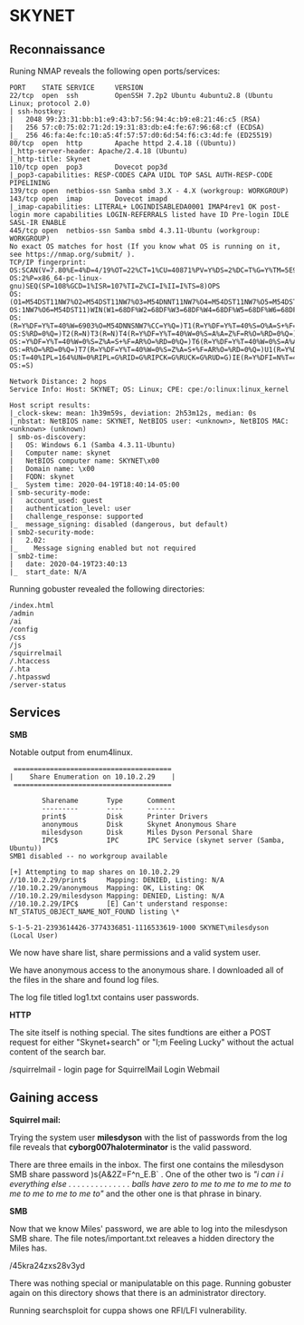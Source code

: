 # SKYNET


## Reconnaissance

Runing NMAP reveals the following open ports/services:

    PORT    STATE SERVICE     VERSION
    22/tcp  open  ssh         OpenSSH 7.2p2 Ubuntu 4ubuntu2.8 (Ubuntu Linux; protocol 2.0)
    | ssh-hostkey: 
    |   2048 99:23:31:bb:b1:e9:43:b7:56:94:4c:b9:e8:21:46:c5 (RSA)
    |   256 57:c0:75:02:71:2d:19:31:83:db:e4:fe:67:96:68:cf (ECDSA)
    |_  256 46:fa:4e:fc:10:a5:4f:57:57:d0:6d:54:f6:c3:4d:fe (ED25519)
    80/tcp  open  http        Apache httpd 2.4.18 ((Ubuntu))
    |_http-server-header: Apache/2.4.18 (Ubuntu)
    |_http-title: Skynet
    110/tcp open  pop3        Dovecot pop3d
    |_pop3-capabilities: RESP-CODES CAPA UIDL TOP SASL AUTH-RESP-CODE PIPELINING
    139/tcp open  netbios-ssn Samba smbd 3.X - 4.X (workgroup: WORKGROUP)
    143/tcp open  imap        Dovecot imapd
    |_imap-capabilities: LITERAL+ LOGINDISABLEDA0001 IMAP4rev1 OK post-login more capabilities LOGIN-REFERRALS listed have ID Pre-login IDLE SASL-IR ENABLE
    445/tcp open  netbios-ssn Samba smbd 4.3.11-Ubuntu (workgroup: WORKGROUP)
    No exact OS matches for host (If you know what OS is running on it, see https://nmap.org/submit/ ).
    TCP/IP fingerprint:
    OS:SCAN(V=7.80%E=4%D=4/19%OT=22%CT=1%CU=40871%PV=Y%DS=2%DC=T%G=Y%TM=5E9CE16
    OS:2%P=x86_64-pc-linux-gnu)SEQ(SP=108%GCD=1%ISR=107%TI=Z%CI=I%II=I%TS=8)OPS
    OS:(O1=M54DST11NW7%O2=M54DST11NW7%O3=M54DNNT11NW7%O4=M54DST11NW7%O5=M54DST1
    OS:1NW7%O6=M54DST11)WIN(W1=68DF%W2=68DF%W3=68DF%W4=68DF%W5=68DF%W6=68DF)ECN
    OS:(R=Y%DF=Y%T=40%W=6903%O=M54DNNSNW7%CC=Y%Q=)T1(R=Y%DF=Y%T=40%S=O%A=S+%F=A
    OS:S%RD=0%Q=)T2(R=N)T3(R=N)T4(R=Y%DF=Y%T=40%W=0%S=A%A=Z%F=R%O=%RD=0%Q=)T5(R
    OS:=Y%DF=Y%T=40%W=0%S=Z%A=S+%F=AR%O=%RD=0%Q=)T6(R=Y%DF=Y%T=40%W=0%S=A%A=Z%F
    OS:=R%O=%RD=0%Q=)T7(R=Y%DF=Y%T=40%W=0%S=Z%A=S+%F=AR%O=%RD=0%Q=)U1(R=Y%DF=N%
    OS:T=40%IPL=164%UN=0%RIPL=G%RID=G%RIPCK=G%RUCK=G%RUD=G)IE(R=Y%DFI=N%T=40%CD
    OS:=S)

    Network Distance: 2 hops
    Service Info: Host: SKYNET; OS: Linux; CPE: cpe:/o:linux:linux_kernel

    Host script results:
    |_clock-skew: mean: 1h39m59s, deviation: 2h53m12s, median: 0s
    |_nbstat: NetBIOS name: SKYNET, NetBIOS user: <unknown>, NetBIOS MAC: <unknown> (unknown)
    | smb-os-discovery: 
    |   OS: Windows 6.1 (Samba 4.3.11-Ubuntu)
    |   Computer name: skynet
    |   NetBIOS computer name: SKYNET\x00
    |   Domain name: \x00
    |   FQDN: skynet
    |_  System time: 2020-04-19T18:40:14-05:00
    | smb-security-mode: 
    |   account_used: guest
    |   authentication_level: user
    |   challenge_response: supported
    |_  message_signing: disabled (dangerous, but default)
    | smb2-security-mode: 
    |   2.02: 
    |_    Message signing enabled but not required
    | smb2-time: 
    |   date: 2020-04-19T23:40:13
    |_  start_date: N/A


Running gobuster revealed the following directories: 

    /index.html 
    /admin 
    /ai 
    /config 
    /css 
    /js 
    /squirrelmail 
    /.htaccess 
    /.hta 
    /.htpasswd 
    /server-status 
    
    
## Services

**SMB**

Notable output from enum4linux.

     ======================================= 
    |    Share Enumeration on 10.10.2.29    |
     ======================================= 

            Sharename       Type      Comment
            ---------       ----      -------
            print$          Disk      Printer Drivers
            anonymous       Disk      Skynet Anonymous Share
            milesdyson      Disk      Miles Dyson Personal Share
            IPC$            IPC       IPC Service (skynet server (Samba, Ubuntu))
    SMB1 disabled -- no workgroup available

    [+] Attempting to map shares on 10.10.2.29
    //10.10.2.29/print$     Mapping: DENIED, Listing: N/A
    //10.10.2.29/anonymous  Mapping: OK, Listing: OK
    //10.10.2.29/milesdyson Mapping: DENIED, Listing: N/A
    //10.10.2.29/IPC$       [E] Can't understand response:
    NT_STATUS_OBJECT_NAME_NOT_FOUND listing \*
    
    S-1-5-21-2393614426-3774336851-1116533619-1000 SKYNET\milesdyson (Local User)
    
 We now have share list, share permissions and a valid system user.  

 We have anonymous access to the anonymous share.
 I downloaded all of the files in the share and found log files. 
 
 The log file titled log1.txt contains user passwords.
 
 
**HTTP**

The site itself is nothing special. The sites fundtions are either a POST request for either "Skynet+search" or "I;m Feeling Lucky" without the actual content of the search bar. 

  /squirrelmail - login page for SquirrelMail Login Webmail
  

## Gaining access

**Squirrel mail:**

Trying the system user **milesdyson** with the list of passwords from the log file reveals that **cyborg007haloterminator** is the valid password.

There are three emails in the inbox. The first one contains the milesdyson SMB share password )s{A&2Z=F^n_E.B\` . One of the other two is *"i can i i everything else . . . . . . . . . . . . . . balls have zero to me to me to me to me to me to me to me to me to"* and the other one is that phrase in binary.


**SMB**

Now that we know Miles' password, we are able to log into the milesdyson SMB share. The file notes/important.txt releaves a hidden directory the Miles has.

/45kra24zxs28v3yd


There was nothing special or manipulatable on this page. Running gobuster again on this directory shows that there is an administrator directory.



Running searchsploit for cuppa shows one RFI/LFI vulnerability.

 











